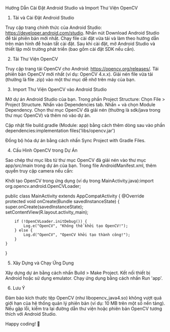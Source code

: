 Hướng Dẫn Cài Đặt Android Studio và Import Thư Viện OpenCV
1. Tải và Cài Đặt Android Studio

Truy cập trang chính thức của Android Studio: https://developer.android.com/studio.
Nhấn nút Download Android Studio để tải phiên bản mới nhất.
Chạy file cài đặt vừa tải và làm theo hướng dẫn trên màn hình để hoàn tất cài đặt.
Sau khi cài đặt, mở Android Studio và thiết lập môi trường phát triển (bao gồm cài đặt SDK nếu cần).

2. Tải Thư Viện OpenCV

Truy cập trang tải OpenCV cho Android: https://opencv.org/releases/.
Tải phiên bản OpenCV mới nhất (ví dụ: OpenCV 4.x.x).
Giải nén file vừa tải (thường là file .zip) vào một thư mục dễ nhớ trên máy của bạn.

3. Import Thư Viện OpenCV vào Android Studio

Mở dự án Android Studio của bạn.
Trong phần Project Structure:
Chọn File > Project Structure.
Nhấn vào Dependencies tab.
Nhấn + và chọn Module Dependency.
Chọn thư mục OpenCV đã giải nén (thường là sdk/java trong thư mục OpenCV) và thêm nó vào dự án.


Cập nhật file build.gradle (Module: app) bằng cách thêm dòng sau vào phần dependencies:implementation files('libs/opencv.jar')


Đồng bộ hóa dự án bằng cách nhấn Sync Project with Gradle Files.

4. Cấu Hình OpenCV trong Dự Án

Sao chép thư mục libs từ thư mục OpenCV đã giải nén vào thư mục app/src/main trong dự án của bạn.
Trong file AndroidManifest.xml, thêm quyền truy cập camera nếu cần:<uses-permission android:name="android.permission.CAMERA" />


Khởi tạo OpenCV trong ứng dụng (ví dụ trong MainActivity.java):import org.opencv.android.OpenCVLoader;

public class MainActivity extends AppCompatActivity {
    @Override
    protected void onCreate(Bundle savedInstanceState) {
        super.onCreate(savedInstanceState);
        setContentView(R.layout.activity_main);

        if (!OpenCVLoader.initDebug()) {
            Log.e("OpenCV", "Không thể khởi tạo OpenCV!");
        } else {
            Log.d("OpenCV", "OpenCV khởi tạo thành công!");
        }
    }
}



5. Xây Dựng và Chạy Ứng Dụng

Xây dựng dự án bằng cách nhấn Build > Make Project.
Kết nối thiết bị Android hoặc sử dụng emulator.
Chạy ứng dụng bằng cách nhấn Run 'app'.

6. Lưu Ý

Đảm bảo kích thước tệp OpenCV (như libopencv_java4.so) không vượt quá giới hạn của hệ thống quản lý phiên bản (ví dụ: 10 MB trên một số nền tảng).
Nếu gặp lỗi, kiểm tra lại đường dẫn thư viện hoặc phiên bản OpenCV tương thích với Android Studio.

Happy coding! 🚀
